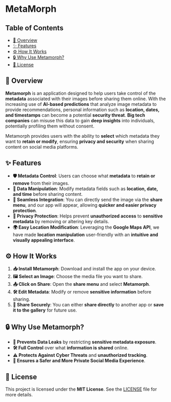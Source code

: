 # MetaMorph

## Table of Contents

- [📖 Overview](#overview)
- [✨ Features](#features)
- [⚙️ How It Works](#how-it-works)
- [🔒 Why Use Metamorph?](#why-use-metamorph)
- [📜 License](#license)

## 📖 Overview

**Metamorph** is an application designed to help users take control of the **metadata** associated with their images before sharing them online. With the increasing use of **AI-based predictions** that analyze image metadata to provide recommendations, personal information such as **location, dates, and timestamps** can become a potential **security threat**. **Big tech companies** can misuse this data to gain **deep insights** into individuals, potentially profiling them without consent. 

Metamorph provides users with the ability to **select** which metadata they want to **retain or modify**, ensuring **privacy and security** when sharing content on social media platforms.

## ✨ Features

- **🛡️ Metadata Control**: Users can choose what **metadata** to **retain or remove** from their images.
- **📝 Data Manipulation**: Modify metadata fields such as **location, date, and time** before sharing content.
- **🚀 Seamless Integration**: You can directly send the image via the **share menu**, and our app will appear, allowing **quicker and easier privacy protection**.
- **🔐 Privacy Protection**: Helps prevent **unauthorized access** to **sensitive metadata** by removing or altering key details.
- **🌍 Easy Location Modification**: Leveraging the **Google Maps API**, we have made **location manipulation** user-friendly with an **intuitive and visually appealing interface**.

## ⚙️ How It Works

1. **📥 Install Metamorph**: Download and install the app on your device.
2. **🖼️ Select an Image**: Choose the media file you want to share.
3. **📤 Click on Share**: Open the **share menu** and select **Metamorph**.
4. **🛠️ Edit Metadata**: Modify or remove **sensitive information** before sharing.
5. **🔄 Share Securely**: You can either **share directly** to another app or **save it to the gallery** for future use.

## 🔒 Why Use Metamorph?

- **🚫 Prevents Data Leaks** by restricting **sensitive metadata exposure**.
- **🛠️ Full Control** over what **information is shared** online.
- **⚠️ Protects Against Cyber Threats** and **unauthorized tracking**.
- **🤳 Ensures a Safer and More Private Social Media Experience**.

## 📜 License

This project is licensed under the **MIT License**. See the [LICENSE](LICENSE) file for more details.
